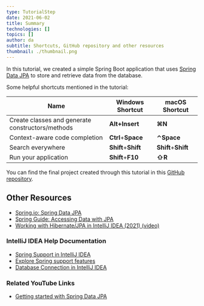 ```yaml
---
type: TutorialStep
date: 2021-06-02
title: Summary
technologies: []
topics: []
author: da
subtitle: Shortcuts, GitHub repository and other resources
thumbnail: ./thumbnail.png
---
```


In this tutorial, we created a simple Spring Boot application that uses [Spring Data JPA](https://spring.io/projects/spring-data-jpa) to store and retrieve data from the database. 

Some helpful shortcuts mentioned in the tutorial:

| Name      | Windows Shortcut | macOS Shortcut |
| ----------- | ----------- | ----------- |
|Create classes and generate constructors/methods|**Alt+Insert**|**⌘N**|
|Context-aware code completion|**Ctrl**+**Space**|**⌃Space**|
|Search everywhere|**Shift**+**Shift**|**Shift**+**Shift**|
|Run your application|**Shift**+**F10** |**⇧R**|

You can find the final project created through this tutorial in this [GitHub repository](https://github.com/daliasheasha/SpringDataJPA). 

## Other Resources
- [Spring.io: Spring Data JPA](https://spring.io/projects/spring-data-jpa)
- [Spring Guide: Accessing Data with JPA](https://spring.io/guides/gs/accessing-data-jpa/)
- [Working with Hibernate/JPA in IntelliJ IDEA (2021) (video)](https://youtu.be/QJddHc41xrM)

### IntelliJ IDEA Help Documentation
- [Spring Support in IntelliJ IDEA](https://www.jetbrains.com/help/idea/spring-support.html)
- [Explore Spring support features](https://www.jetbrains.com/help/idea/spring-support-tutorial.html)
- [Database Connection in IntelliJ IDEA](https://www.jetbrains.com/help/idea/connecting-to-a-database.html)

### Related YouTube Links
- [Getting started with Spring Data JPA](https://www.youtube.com/watch?v=wuX2ESOy-Ts)